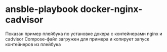 # ansble-playbook docker-nginx-cadvisor
Показан пример плейбука по установке докера с контейнерами nginx и cadvisor 
Compose-файл загружен для примера и копирует запуск контейнеров из плейбука
